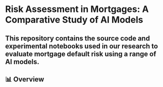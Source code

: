 # Risk Assessment in Mortgages: A Comparative Study of AI Models
This repository contains the source code and experimental notebooks used in our research to evaluate mortgage default risk using a range of AI models.
---

## 📊 Overview
